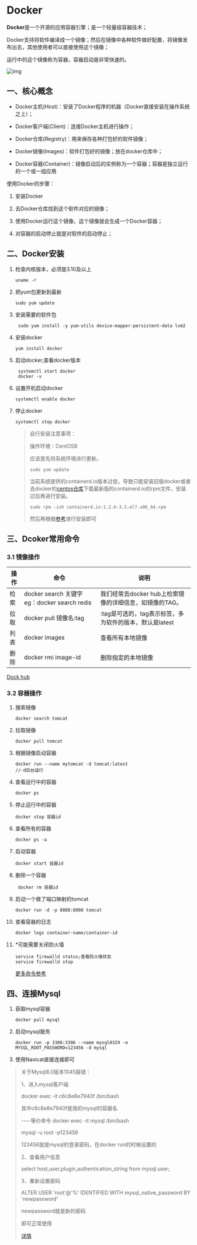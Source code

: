 # Docker

**Docker**是一个开源的应用容器引擎；是一个轻量级容器技术；

Docker支持将软件编译成一个镜像；然后在镜像中各种软件做好配置，将镜像发布出去，其他使用者可以直接使用这个镜像；

运行中的这个镜像称为容器，容器启动是非常快速的。

![img](https://i.loli.net/2020/06/24/xZhIvkbglHF6WaO.png)

## 一、核心概念

- Docker主机(Host)：安装了Docker程序的机器（Docker直接安装在操作系统之上）；

- Docker客户端(Client)：连接Docker主机进行操作；

- Docker仓库(Registry)：用来保存各种打包好的软件镜像；
- Docker镜像(Images)：软件打包好的镜像；放在docker仓库中；
- Docker容器(Container)：镜像启动后的实例称为一个容器；容器是独立运行的一个或一组应用

使用Docker的步骤：

1. 安装Docker

2. 去Docker仓库找到这个软件对应的镜像；

3. 使用Docker运行这个镜像，这个镜像就会生成一个Docker容器；

4. 对容器的启动停止就是对软件的启动停止；

## 二、Docker安装

1. 检查内核版本，必须是3.10及以上

   ```shell
   uname -r
   ```

2. 把yum包更新到最新

   ```shell
   sudo yum update
   ```

3. 安装需要的软件包

   ```shell
    sudo yum install -y yum-utils device-mapper-persistent-data lvm2
   ```

4. 安装docker

   ```shell
   yum install docker
   ```

5. 启动docker,查看docker版本

   ```shell
    systemctl start docker
    docker -v
   ```

6. 设置开机启动docker

   ```shell
   systemctl enable docker
   ```

7. 停止docker

   ```shell
   systemctl stop docker
   ```
   
   >自行安装注意事项：
   >
   >操作环境：CentOS8
   >
   >应该首先将系统环境进行更新。
   >
   >```shell
   >sudo yum update
   >```
   >
   >当前系统提供的containerd.io版本过低，导致只能安装旧版docker或者去docker的[centos仓库](https://download.docker.com/linux/centos/7/x86_64/stable/Packages/)下载最新版的containerd.io的rpm文件，安装过后再进行安装。
   >
   >```shell
   > sudo rpm -ivh containerd.io-1.2.6-3.3.el7.x86_64.rpm 
   >```
   >
   >然后再根据[参考](https://www.cnblogs.com/qgc1995/archive/2018/08/29/9553572.html)进行安装即可

## 三、Dcoker常用命令

### 3.1 镜像操作

| 操作 | 命令                                            | 说明                                                     |
| ---- | ----------------------------------------------- | -------------------------------------------------------- |
| 检索 | docker  search 关键字  eg：docker  search redis | 我们经常去docker  hub上检索镜像的详细信息，如镜像的TAG。 |
| 拉取 | docker pull 镜像名:tag                          | :tag是可选的，tag表示标签，多为软件的版本，默认是latest  |
| 列表 | docker images                                   | 查看所有本地镜像                                         |
| 删除 | docker rmi image-id                             | 删除指定的本地镜像                                       |

[Dock hub](https://hub.docker.com/)

### 3.2 容器操作

1. 搜索镜像

   ```shell
   docker search tomcat
   ```

2. 拉取镜像

   ```shell
   docker pull tomcat
   ```

3. 根据镜像启动容器

   ```shell
   docker run --name mytomcat -d tomcat:latest
   //-d后台运行
   ```

4. 查看运行中的容器

   ```shell
   docker ps  
   ```

5. 停止运行中的容器

   ```shell
   docker stop 容器id
   ```

6. 查看所有的容器

   ```shell
   docker ps -a
   ```

7. 启动容器

   ```shell
   docker start 容器id
   ```

8. 删除一个容器

   ```shell
    docker rm 容器id
   ```

9. 启动一个做了端口映射的tomcat

   ```shell
   docker run -d -p 8888:8080 tomcat
   ```

10. 查看容器的日志

    ```shell
    docker logs container-name/container-id
    ```

11. *可能需要关闭防火墙

    ```shell
    service firewalld status;查看防火墙状态
    service firewalld stop
    ```

    [更多命令参考](https://docs.docker.com/engine/reference/commandline/docker/)

## 四、连接Mysql

1. 获取mysql容器

   ```shell
   docker pull mysql
   ```

2. 启动mysql服务

   ```shell
   docker run -p 3306:3306 --name mysql0329 -e MYSQL_ROOT_PASSWORD=123456 -d mysql
   ```

3. 使用Navicat直接连接即可

> 关于Mysql8.0版本1045报错：
>
> 1、进入mysql客户端
>
> docker exec -it c6c8e8e7940f /bin/bash
>
> 其中c6c8e8e7940f是我的mysql的容器名
>
> ----等价命令  docker exec -it mysql /bin/bash
>
> mysql -u root -p123456
>
> 123456就是mysql的登录密码，在docker run的时候设置的
>
> 2、查看用户信息
>
> select host,user,plugin,authentication_string from mysql.user;
>
> 3、重新设置密码
>
> ALTER USER 'root'@'%' IDENTIFIED WITH mysql_native_password BY 'newpassword'
>
> newpassword就是新的密码
>
> 即可正常使用
>
> [详情](https://blog.csdn.net/cainiaobulan/article/details/88389948)